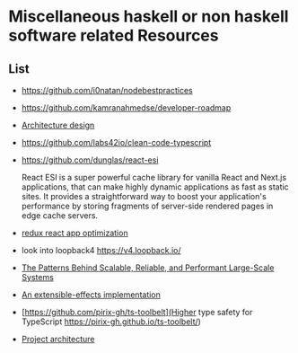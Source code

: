 # Miscellaneous haskell or non haskell software related Resources

## List

- https://github.com/i0natan/nodebestpractices
- https://github.com/kamranahmedse/developer-roadmap
- [Architecture design](http://adrianmarriott.net/logosroot/papers/LifeBeyondTxns.pdf)
- https://github.com/labs42io/clean-code-typescript
- https://github.com/dunglas/react-esi

    React ESI is a super powerful cache library for vanilla React and Next.js applications, that can make highly dynamic applications as fast as static sites. It provides a straightforward way to boost your application's performance by storing fragments of server-side rendered pages in edge cache servers.

- [redux react app optimization](https://itnext.io/redux-ruins-you-react-app-performance-you-are-doing-something-wrong-82e28ec96cf5)

- look into loopback4 https://v4.loopback.io/

- [The Patterns Behind Scalable, Reliable, and Performant Large-Scale Systems](https://github.com/binhnguyennus/awesome-scalability)
- [An extensible-effects implementation ](https://github.com/natefaubion/purescript-run)
- [https://github.com/pirix-gh/ts-toolbelt](Higher type safety for TypeScript https://pirix-gh.github.io/ts-toolbelt/)

- [Project architecture](https://softwareontheroad.com/ideal-nodejs-project-structure/)
